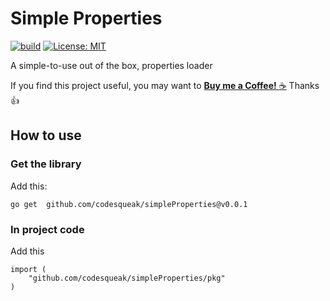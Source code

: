 # Simple Properties


[![build](https://github.com/codesqueak/simpleProperties/actions/workflows/build.yml/badge.svg)](https://github.com/codesqueak/simpleProperties/actions/workflows/build.yml)
[![License: MIT](https://img.shields.io/badge/License-MIT-green.svg)](https://opensource.org/licenses/MIT)

A simple-to-use out of the box, properties loader


If you find this project useful, you may want to [__Buy me a
Coffee!__ :coffee:](https://www.buymeacoffee.com/codesqueak) Thanks :thumbsup:


## How to use

### Get the library

Add this:

```
go get  github.com/codesqueak/simpleProperties@v0.0.1
```

### In project code

Add this 

```
import (
	"github.com/codesqueak/simpleProperties/pkg"
)
```